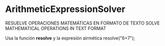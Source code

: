 # ArithmeticExpressionSolver
RESUELVE OPERACIONES MATEMÁTICAS EN FORMATO DE TEXTO
SOLVE MATHEMATICAL OPERATIONS IN TEXT FORMAT

Usa la función **resolve** y la expresión airmética
resolve("6+7");
